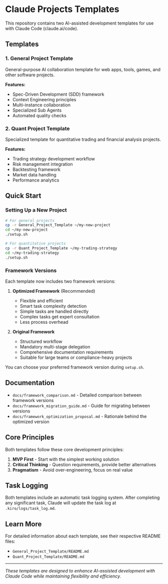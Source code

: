 # Claude Projects Templates

This repository contains two AI-assisted development templates for use with Claude Code (claude.ai/code).

## Templates

### 1. General Project Template
General-purpose AI collaboration template for web apps, tools, games, and other software projects.

**Features:**
- Spec-Driven Development (SDD) framework
- Context Engineering principles
- Multi-instance collaboration
- Specialized Sub Agents
- Automated quality checks

### 2. Quant Project Template
Specialized template for quantitative trading and financial analysis projects.

**Features:**
- Trading strategy development workflow
- Risk management integration
- Backtesting framework
- Market data handling
- Performance analytics

## Quick Start

### Setting Up a New Project

```bash
# For general projects
cp -r General_Project_Template ~/my-new-project
cd ~/my-new-project
./setup.sh

# For quantitative projects
cp -r Quant_Project_Template ~/my-trading-strategy
cd ~/my-trading-strategy
./setup.sh
```

### Framework Versions

Each template now includes two framework versions:

1. **Optimized Framework** (Recommended)
   - Flexible and efficient
   - Smart task complexity detection
   - Simple tasks are handled directly
   - Complex tasks get expert consultation
   - Less process overhead

2. **Original Framework**
   - Structured workflow
   - Mandatory multi-stage delegation
   - Comprehensive documentation requirements
   - Suitable for large teams or compliance-heavy projects

You can choose your preferred framework version during `setup.sh`.

## Documentation

- `docs/framework_comparison.md` - Detailed comparison between framework versions
- `docs/framework_migration_guide.md` - Guide for migrating between versions
- `docs/framework_optimization_proposal.md` - Rationale behind the optimized version

## Core Principles

Both templates follow these core development principles:

1. **MVP First** - Start with the simplest working solution
2. **Critical Thinking** - Question requirements, provide better alternatives
3. **Pragmatism** - Avoid over-engineering, focus on real value

## Task Logging

Both templates include an automatic task logging system. After completing any significant task, Claude will update the task log at `.kiro/logs/task_log.md`.

## Learn More

For detailed information about each template, see their respective README files:
- `General_Project_Template/README.md`
- `Quant_Project_Template/README.md`

---

*These templates are designed to enhance AI-assisted development with Claude Code while maintaining flexibility and efficiency.*